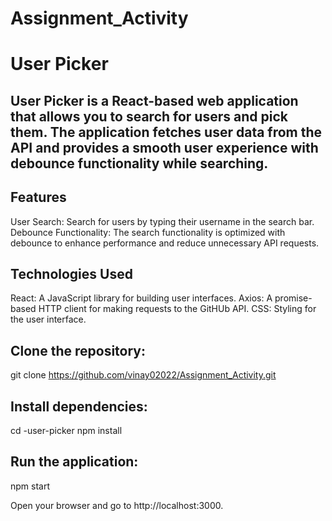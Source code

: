 # Assignment_Activity
# User Picker

##   User Picker is a React-based web application that allows you to search for   users and pick them. The application fetches user data from the   API and provides a smooth user experience with debounce functionality while searching.

## Features

  User Search: Search for   users by typing their username in the search bar.
Debounce Functionality: The search functionality is optimized with debounce to enhance performance and reduce    unnecessary API requests.


## Technologies Used

 React: A JavaScript library for building user interfaces.
 Axios: A promise-based HTTP client for making requests to the GitHUb API.
 CSS: Styling for the user interface.
 
## Clone the repository:
 git clone https://github.com/vinay02022/Assignment_Activity.git
## Install dependencies:
cd  -user-picker
npm install
## Run the application:
npm start

Open your browser and go to http://localhost:3000.